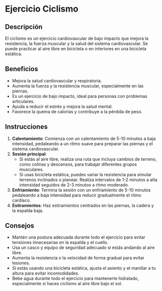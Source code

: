 # Ejercicio Ciclismo

## Descripción
El ciclismo es un ejercicio cardiovascular de bajo impacto que mejora la resistencia, la fuerza muscular y la salud del sistema cardiovascular. Se puede practicar al aire libre en bicicleta o en interiores en una bicicleta estática.

## Beneficios
- Mejora la salud cardiovascular y respiratoria.
- Aumenta la fuerza y la resistencia muscular, especialmente en las piernas.
- Es un ejercicio de bajo impacto, ideal para personas con problemas articulares.
- Ayuda a reducir el estrés y mejora la salud mental.
- Favorece la quema de calorías y contribuye a la pérdida de peso.

## Instrucciones
1. **Calentamiento**: Comienza con un calentamiento de 5-10 minutos a baja intensidad, pedaleando a un ritmo suave para preparar las piernas y el sistema cardiovascular.
2. **Sesión principal**:
   - Si estás al aire libre, realiza una ruta que incluya cambios de terreno, como colinas y descensos, para trabajar diferentes grupos musculares.
   - Si usas bicicleta estática, puedes variar la resistencia para simular terrenos inclinados o planear. Realiza intervalos de 1-2 minutos a alta intensidad seguidos de 2-3 minutos a ritmo moderado.
3. **Enfriamiento**: Termina la sesión con un enfriamiento de 5-10 minutos pedaleando a baja intensidad para reducir gradualmente el ritmo cardíaco.
4. **Estiramientos**: Haz estiramientos centrados en las piernas, la cadera y la espalda baja.

## Consejos
- Mantén una postura adecuada durante todo el ejercicio para evitar tensiones innecesarias en la espalda y el cuello.
- Usa un casco y equipo de seguridad adecuado si estás andando al aire libre.
- Aumenta la resistencia o la velocidad de forma gradual para evitar lesiones.
- Si estás usando una bicicleta estática, ajusta el asiento y el manillar a tu altura para evitar incomodidades.
- Bebe agua durante todo el ejercicio para mantenerte hidratado, especialmente si haces ciclismo al aire libre bajo el sol.

